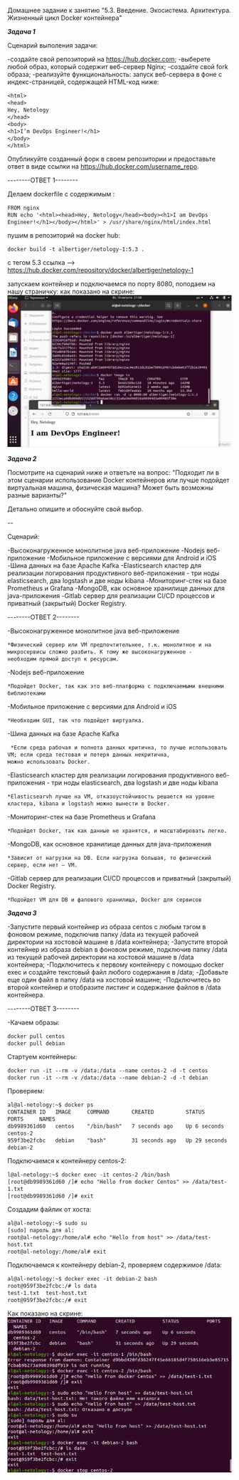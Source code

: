 ﻿Домашнее задание к занятию "5.3. Введение. Экосистема. Архитектура. Жизненный цикл Docker контейнера"

*****Задача 1*****

Сценарий выполения задачи:

-создайте свой репозиторий на https://hub.docker.com;
-выберете любой образ, который содержит веб-сервер Nginx;
-создайте свой fork образа;
-реализуйте функциональность: запуск веб-сервера в фоне с индекс-страницей, содержащей HTML-код ниже:

```
<html>
<head>
Hey, Netology
</head>
<body>
<h1>I’m DevOps Engineer!</h1>
</body>
</html>
```

Опубликуйте созданный форк в своем репозитории и предоставьте ответ в виде ссылки на https://hub.docker.com/username_repo.

--------ОТВЕТ 1--------

Делаем dockerfile с содержимым : 
```
FROM nginx
RUN echo '<html><head>Hey, Netology</head><body><h1>I am DevOps Engineer!</h1></body></html>' > /usr/share/nginx/html/index.html
```

пушим в репозиторий на docker hub:
```
docker build -t albertiger/netology-1:5.3 .
```
с тегом 5.3
ссылка --> https://hub.docker.com/repository/docker/albertiger/netology-1

запускаем контейнер и подключаемся по порту 8080, поподаем на нашу страничку:
как показано на скрине: 
![](https://github.com/albertiger/devops-netology/blob/410d927069fc23d00d82737b262265daaa4733f9/5.3/1-1.JPG)

*****Задача 2*****

Посмотрите на сценарий ниже и ответьте на вопрос: "Подходит ли в этом сценарии использование Docker контейнеров или лучше подойдет виртуальная машина, физическая машина? Может быть возможны разные варианты?"

Детально опишите и обоснуйте свой выбор.

--

Сценарий:

-Высоконагруженное монолитное java веб-приложение
-Nodejs веб-приложение
-Мобильное приложение c версиями для Android и iOS
-Шина данных на базе Apache Kafka
-Elasticsearch кластер для реализации логирования продуктивного веб-приложения - три ноды elasticsearch, два logstash и две ноды kibana
-Мониторинг-стек на базе Prometheus и Grafana
-MongoDB, как основное хранилище данных для java-приложения
-Gitlab сервер для реализации CI/CD процессов и приватный (закрытый) Docker Registry.

--------ОТВЕТ 2--------

-Высоконагруженное монолитное java веб-приложение

```
*Физический сервер или VM предпочтительнее, т.к. монолитное и на микросервисы сложно разбить. К тому же высоконагруженное - 
необходим прямой доступ к ресурсам.
```
-Nodejs веб-приложение

```
*Подойдет Docker, так как это веб-платформа с подключаемыми внешними библиотеками
```
-Мобильное приложение c версиями для Android и iOS

```
*Необходим GUI, так что подойдет виртуалка.
```

-Шина данных на базе Apache Kafka

``` 
 *Если среда рабочая и полнота данных критична, то лучше использовать VM; если среда тестовая и потеря данных некритична,
можно использовать Docker.
```

-Elasticsearch кластер для реализации логирования продуктивного веб-приложения - три ноды elasticsearch, два logstash и две ноды kibana

```
*Elasticsearvh лучше на VM, отказоустойчивость решается на уровне кластера, kibana и logstash можно вынести в Docker.
```

-Мониторинг-стек на базе Prometheus и Grafana
 
 ```
 *Подойдет Docker, так как данные не хранятся, и масштабировать легко.
```

-MongoDB, как основное хранилище данных для java-приложения

```
*Зависит от нагрузки на DB. Если нагрузка большая, то физический сервер, если нет – VM.
```

-Gitlab сервер для реализации CI/CD процессов и приватный (закрытый) Docker Registry.

```
*Подойдет VM для DB и фалового хранилища, Docker для сервисов
```

*****Задача 3*****

-Запустите первый контейнер из образа centos c любым тэгом в фоновом режиме, подключив папку /data из текущей рабочей директории на хостовой машине в /data контейнера;
-Запустите второй контейнер из образа debian в фоновом режиме, подключив папку /data из текущей рабочей директории на хостовой машине в /data контейнера;
-Подключитесь к первому контейнеру с помощью docker exec и создайте текстовый файл любого содержания в /data;
-Добавьте еще один файл в папку /data на хостовой машине;
-Подключитесь во второй контейнер и отобразите листинг и содержание файлов в /data контейнера.

--------ОТВЕТ 3--------

-Качаем образы:
```
docker pull centos
docker pull debian
```

Стартуем контейнеры:
```
docker run -it --rm -v /data:/data --name centos-2 -d -t centos
docker run -it --rm -v /data:/data --name debian-2 -d -t debian
```

Проверяем:
```
al@al-netology:~$ docker ps
CONTAINER ID   IMAGE     COMMAND       CREATED          STATUS          PORTS     NAMES
db9989361d60   centos    "/bin/bash"   7 seconds ago    Up 6 seconds              centos-2
959f3be2fcbc   debian    "bash"        31 seconds ago   Up 29 seconds             debian-2
```

Подключаемся к контейнеру centos-2:
```
l@al-netology:~$ docker exec -it centos-2 /bin/bash 
[root@db9989361d60 /]# echo "Hello from docker Centos" >> /data/test-1.txt
[root@db9989361d60 /]# exit
```

Создадим файлик от хоста:
```
al@al-netology:~$ sudo su
[sudo] пароль для al: 
root@al-netology:/home/al# echo "Hello from host" >> /data/test-host.txt
root@al-netology:/home/al# exit
```

Подключаемся к контейнеру debian-2, проверяем содержимое /data:
```
al@al-netology:~$ docker exec -it debian-2 bash 
root@959f3be2fcbc:/# ls data
test-1.txt  test-host.txt
root@959f3be2fcbc:/# exit
```

Как показано на скрине:
![](https://github.com/albertiger/devops-netology/blob/410d927069fc23d00d82737b262265daaa4733f9/5.3/3-1.JPG)



